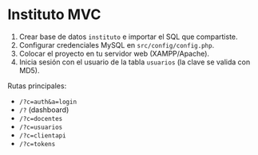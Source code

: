 # Instituto MVC

1. Crear base de datos `instituto` e importar el SQL que compartiste.
2. Configurar credenciales MySQL en `src/config/config.php`.
3. Colocar el proyecto en tu servidor web (XAMPP/Apache).
4. Inicia sesión con el usuario de la tabla `usuarios` (la clave se valida con MD5).

Rutas principales:
- `/?c=auth&a=login`
- `/?` (dashboard)
- `/?c=docentes`
- `/?c=usuarios`
- `/?c=clientapi`
- `/?c=tokens`
